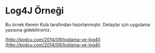 Log4J Örneği
==========

Bu örnek Kerem Kula tarafından hazırlanmıştır. Detaylar için uygulama yazısına gidebilirsiniz.


[http://kodcu.com/2014/09/loglama-ve-log4j](http://kodcu.com/2014/09/loglama-ve-log4j)